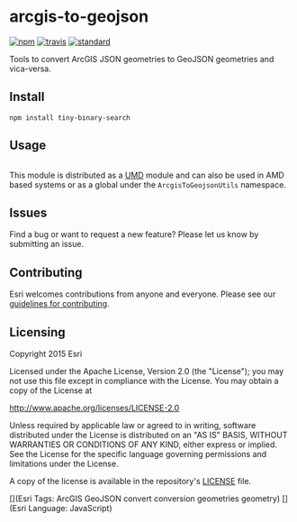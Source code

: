 # arcgis-to-geojson

[![npm][npm-image]][npm-url]
[![travis][travis-image]][travis-url]
[![standard][standard-image]][standard-url]

[npm-image]: https://img.shields.io/npm/v/tiny-binary-search.svg?style=flat-square
[npm-url]: https://www.npmjs.com/package/tiny-binary-search
[travis-image]: https://img.shields.io/travis/patrickarlt/tiny-binary-search.svg?style=flat-square
[travis-url]: https://travis-ci.org/patrickarlt/tiny-binary-search
[standard-image]: https://img.shields.io/badge/code%20style-semistandard-brightgreen.svg?style=flat-square
[standard-url]: http://npm.im/semistandard

Tools to convert ArcGIS JSON geometries to GeoJSON geometries and vica-versa.

## Install

```
npm install tiny-binary-search
```

## Usage

```js

```

This module is distributed as a [UMD]() module and can also be used in AMD based systems or as a global under the `ArcgisToGeojsonUtils` namespace.

## Issues

Find a bug or want to request a new feature?  Please let us know by submitting an issue.

## Contributing

Esri welcomes contributions from anyone and everyone. Please see our [guidelines for contributing](https://github.com/esri/contributing).

## Licensing
Copyright 2015 Esri

Licensed under the Apache License, Version 2.0 (the "License");
you may not use this file except in compliance with the License.
You may obtain a copy of the License at

   http://www.apache.org/licenses/LICENSE-2.0

Unless required by applicable law or agreed to in writing, software
distributed under the License is distributed on an "AS IS" BASIS,
WITHOUT WARRANTIES OR CONDITIONS OF ANY KIND, either express or implied.
See the License for the specific language governing permissions and
limitations under the License.

A copy of the license is available in the repository's [LICENSE](LICENSE) file.

[](Esri Tags: ArcGIS GeoJSON convert conversion geometries geometry)
[](Esri Language: JavaScript)